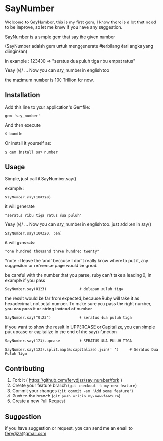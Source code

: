 # SayNumber

Welcome to SayNumber, this is my first gem, I know there is a lot that need to be improve, so let me know if you have any suggestion.

SayNumber is a simple gem that say the given number

(SayNumber adalah gem untuk menggenerate #terbilang dari angka yang diinginkan)

in example : 123400 => "seratus dua puluh tiga ribu empat ratus"


Yeay \(*v*)/ ... Now you can say_number in english too

the maximum number is 100 Trillion for now.


## Installation

Add this line to your application's Gemfile:

	gem 'say_number'

And then execute:

    $ bundle

Or install it yourself as:

    $ gem install say_number

## Usage

Simple, just call it SayNumber.say()

example : 
 
	SayNumber.say(100320)

it will generate 

	"seratus ribu tiga ratus dua puluh"

Yeay \(*v*)/ ... Now you can say_number in english too. just add :en in say()

	SayNumber.say(100320, :en)

it will generate 

	"one hundred thousand three hundred twenty"

*note : I leave the 'and' because I don't really know where to put it, any suggestion or reference page would be great.


be careful with the number that you parse, ruby can't take a leading 0, in example if you pass 

	SayNumber.say(0123)               # delapan puluh tiga

the result would be far from expected, because Ruby will take it as hexadecimal, not octal number.
To make sure you pass the right number, you can pass it as string instead of number

	SayNumber.say("0123")             # seratus dua puluh tiga

if you want to show the result in UPPERCASE or Capitalize, you can simple put upcase or capitalize in the end of the say() function

	SayNumber.say(123).upcase         # SERATUS DUA PULUH TIGA

	SayNumber.say(123).split.map(&:capitalize).join(' ')     # Seratus Dua Puluh Tiga


## Contributing

1. Fork it ( https://github.com/ferydjzz/say_number/fork )
2. Create your feature branch (`git checkout -b my-new-feature`)
3. Commit your changes (`git commit -am 'Add some feature'`)
4. Push to the branch (`git push origin my-new-feature`)
5. Create a new Pull Request

## Suggestion

if you have suggestion or request, you can send me an email to ferydjzz@gmail.com